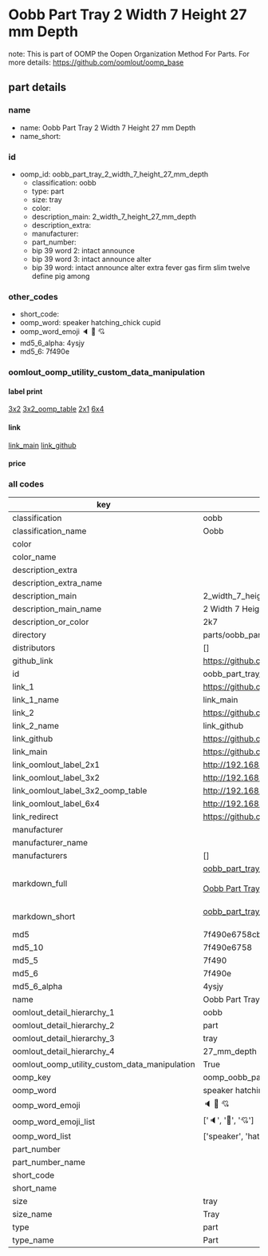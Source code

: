 # Oobb Part Tray 2 Width 7 Height 27 mm Depth  

note: This is part of OOMP the Oopen Organization Method For Parts. For more details: https://github.com/oomlout/oomp_base

##  part details
  







### name
* name: Oobb Part Tray 2 Width 7 Height 27 mm Depth
* name_short: 
### id
* oomp_id: oobb_part_tray_2_width_7_height_27_mm_depth
  * classification: oobb
  * type: part
  * size: tray
  * color: 
  * description_main: 2_width_7_height_27_mm_depth
  * description_extra: 
  * manufacturer: 
  * part_number: 
  * bip 39 word 2: intact announce
  * bip 39 word 3: intact announce alter
  * bip 39 word: intact announce alter extra fever gas firm slim twelve define pig among

### other_codes
* short_code: 
* oomp_word: speaker hatching_chick cupid
* oomp_word_emoji :speaker: :hatching_chick: :cupid:
* md5_6_alpha: 4ysjy
* md5_6: 7f490e






### oomlout_oomp_utility_custom_data_manipulation
#### label print
[3x2](http://192.168.1.245:1112/?label=oomp%204ysjy)
[3x2_oomp_table](http://192.168.1.108:1112/?label=oomp%204ysjy)
[2x1](http://192.168.1.242:1112/?label=oomp%204ysjy)
[6x4](http://192.168.1.55:1112/?label=oomp%204ysjy)    

#### link

[link_main](https://github.com/oomlout/oomlout_oomp_version_1_messy/tree/main/parts/oobb_part_tray_2_width_7_height_27_mm_depth) [link_github](https://github.com/oomlout/oomlout_oomp_version_1_messy/tree/main/parts/oobb_part_tray_2_width_7_height_27_mm_depth)                             

#### price







### all codes 
| key | value |  
| --- | --- |  
| classification | oobb |  
| classification_name | Oobb |  
| color |  |  
| color_name |  |  
| description_extra |  |  
| description_extra_name |  |  
| description_main | 2_width_7_height_27_mm_depth |  
| description_main_name | 2 Width 7 Height 27 mm Depth |  
| description_or_color | 2k7 |  
| directory | parts/oobb_part_tray_2_width_7_height_27_mm_depth |  
| distributors | [] |  
| github_link | https://github.com/oomlout/oomlout_oomp_part_src/tree/main/parts/oobb_part_tray_2_width_7_height_27_mm_depth |  
| id | oobb_part_tray_2_width_7_height_27_mm_depth |  
| link_1 | https://github.com/oomlout/oomlout_oomp_version_1_messy/tree/main/parts/oobb_part_tray_2_width_7_height_27_mm_depth |  
| link_1_name | link_main |  
| link_2 | https://github.com/oomlout/oomlout_oomp_version_1_messy/tree/main/parts/oobb_part_tray_2_width_7_height_27_mm_depth |  
| link_2_name | link_github |  
| link_github | https://github.com/oomlout/oomlout_oomp_version_1_messy/tree/main/parts/oobb_part_tray_2_width_7_height_27_mm_depth |  
| link_main | https://github.com/oomlout/oomlout_oomp_version_1_messy/tree/main/parts/oobb_part_tray_2_width_7_height_27_mm_depth |  
| link_oomlout_label_2x1 | http://192.168.1.242:1112/?label=oomp%204ysjy |  
| link_oomlout_label_3x2 | http://192.168.1.245:1112/?label=oomp%204ysjy |  
| link_oomlout_label_3x2_oomp_table | http://192.168.1.108:1112/?label=oomp%204ysjy |  
| link_oomlout_label_6x4 | http://192.168.1.55:1112/?label=oomp%204ysjy |  
| link_redirect | https://github.com/oomlout/oomlout_oomp_version_1_messy/tree/main/parts/oobb_part_tray_2_width_7_height_27_mm_depth |  
| manufacturer |  |  
| manufacturer_name |  |  
| manufacturers | [] |  
| markdown_full | [oobb_part_tray_2_width_7_height_27_mm_depth](none)<br>[](none)<br>[Oobb Part Tray 2 Width 7 Height 27 Mm Depth](none)<br><br> |  
| markdown_short | [oobb_part_tray_2_width_7_height_27_mm_depth](none)<br><br> |  
| md5 | 7f490e6758cbcae9802ab5100ec253ac |  
| md5_10 | 7f490e6758 |  
| md5_5 | 7f490 |  
| md5_6 | 7f490e |  
| md5_6_alpha | 4ysjy |  
| name | Oobb Part Tray 2 Width 7 Height 27 mm Depth |  
| oomlout_detail_hierarchy_1 | oobb |  
| oomlout_detail_hierarchy_2 | part |  
| oomlout_detail_hierarchy_3 | tray |  
| oomlout_detail_hierarchy_4 | 27_mm_depth |  
| oomlout_oomp_utility_custom_data_manipulation | True |  
| oomp_key | oomp_oobb_part_tray_2_width_7_height_27_mm_depth |  
| oomp_word | speaker hatching_chick cupid |  
| oomp_word_emoji | :speaker: :hatching_chick: :cupid: |  
| oomp_word_emoji_list | [':speaker:', ':hatching_chick:', ':cupid:'] |  
| oomp_word_list | ['speaker', 'hatching_chick', 'cupid'] |  
| part_number |  |  
| part_number_name |  |  
| short_code |  |  
| short_name |  |  
| size | tray |  
| size_name | Tray |  
| type | part |  
| type_name | Part |  
